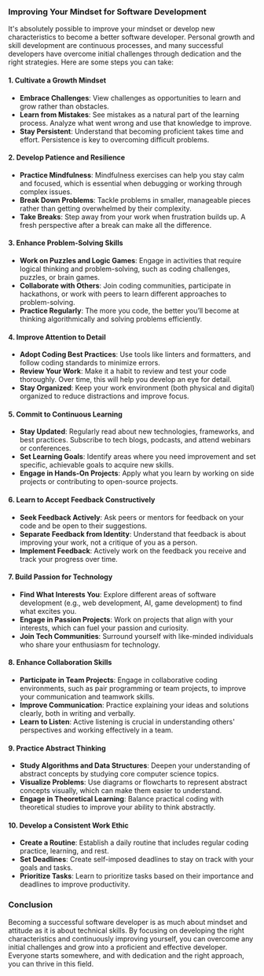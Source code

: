 ### Improving Your Mindset for Software Development

It's absolutely possible to improve your mindset or develop new characteristics to become a better software developer. Personal growth and skill development are continuous processes, and many successful developers have overcome initial challenges through dedication and the right strategies. Here are some steps you can take:

#### 1. Cultivate a Growth Mindset
- **Embrace Challenges**: View challenges as opportunities to learn and grow rather than obstacles.
- **Learn from Mistakes**: See mistakes as a natural part of the learning process. Analyze what went wrong and use that knowledge to improve.
- **Stay Persistent**: Understand that becoming proficient takes time and effort. Persistence is key to overcoming difficult problems.

#### 2. Develop Patience and Resilience
- **Practice Mindfulness**: Mindfulness exercises can help you stay calm and focused, which is essential when debugging or working through complex issues.
- **Break Down Problems**: Tackle problems in smaller, manageable pieces rather than getting overwhelmed by their complexity.
- **Take Breaks**: Step away from your work when frustration builds up. A fresh perspective after a break can make all the difference.

#### 3. Enhance Problem-Solving Skills
- **Work on Puzzles and Logic Games**: Engage in activities that require logical thinking and problem-solving, such as coding challenges, puzzles, or brain games.
- **Collaborate with Others**: Join coding communities, participate in hackathons, or work with peers to learn different approaches to problem-solving.
- **Practice Regularly**: The more you code, the better you’ll become at thinking algorithmically and solving problems efficiently.

#### 4. Improve Attention to Detail
- **Adopt Coding Best Practices**: Use tools like linters and formatters, and follow coding standards to minimize errors.
- **Review Your Work**: Make it a habit to review and test your code thoroughly. Over time, this will help you develop an eye for detail.
- **Stay Organized**: Keep your work environment (both physical and digital) organized to reduce distractions and improve focus.

#### 5. Commit to Continuous Learning
- **Stay Updated**: Regularly read about new technologies, frameworks, and best practices. Subscribe to tech blogs, podcasts, and attend webinars or conferences.
- **Set Learning Goals**: Identify areas where you need improvement and set specific, achievable goals to acquire new skills.
- **Engage in Hands-On Projects**: Apply what you learn by working on side projects or contributing to open-source projects.

#### 6. Learn to Accept Feedback Constructively
- **Seek Feedback Actively**: Ask peers or mentors for feedback on your code and be open to their suggestions.
- **Separate Feedback from Identity**: Understand that feedback is about improving your work, not a critique of you as a person.
- **Implement Feedback**: Actively work on the feedback you receive and track your progress over time.

#### 7. Build Passion for Technology
- **Find What Interests You**: Explore different areas of software development (e.g., web development, AI, game development) to find what excites you.
- **Engage in Passion Projects**: Work on projects that align with your interests, which can fuel your passion and curiosity.
- **Join Tech Communities**: Surround yourself with like-minded individuals who share your enthusiasm for technology.

#### 8. Enhance Collaboration Skills
- **Participate in Team Projects**: Engage in collaborative coding environments, such as pair programming or team projects, to improve your communication and teamwork skills.
- **Improve Communication**: Practice explaining your ideas and solutions clearly, both in writing and verbally.
- **Learn to Listen**: Active listening is crucial in understanding others' perspectives and working effectively in a team.

#### 9. Practice Abstract Thinking
- **Study Algorithms and Data Structures**: Deepen your understanding of abstract concepts by studying core computer science topics.
- **Visualize Problems**: Use diagrams or flowcharts to represent abstract concepts visually, which can make them easier to understand.
- **Engage in Theoretical Learning**: Balance practical coding with theoretical studies to improve your ability to think abstractly.

#### 10. Develop a Consistent Work Ethic
- **Create a Routine**: Establish a daily routine that includes regular coding practice, learning, and rest.
- **Set Deadlines**: Create self-imposed deadlines to stay on track with your goals and tasks.
- **Prioritize Tasks**: Learn to prioritize tasks based on their importance and deadlines to improve productivity.

### Conclusion
Becoming a successful software developer is as much about mindset and attitude as it is about technical skills. By focusing on developing the right characteristics and continuously improving yourself, you can overcome any initial challenges and grow into a proficient and effective developer. Everyone starts somewhere, and with dedication and the right approach, you can thrive in this field.

